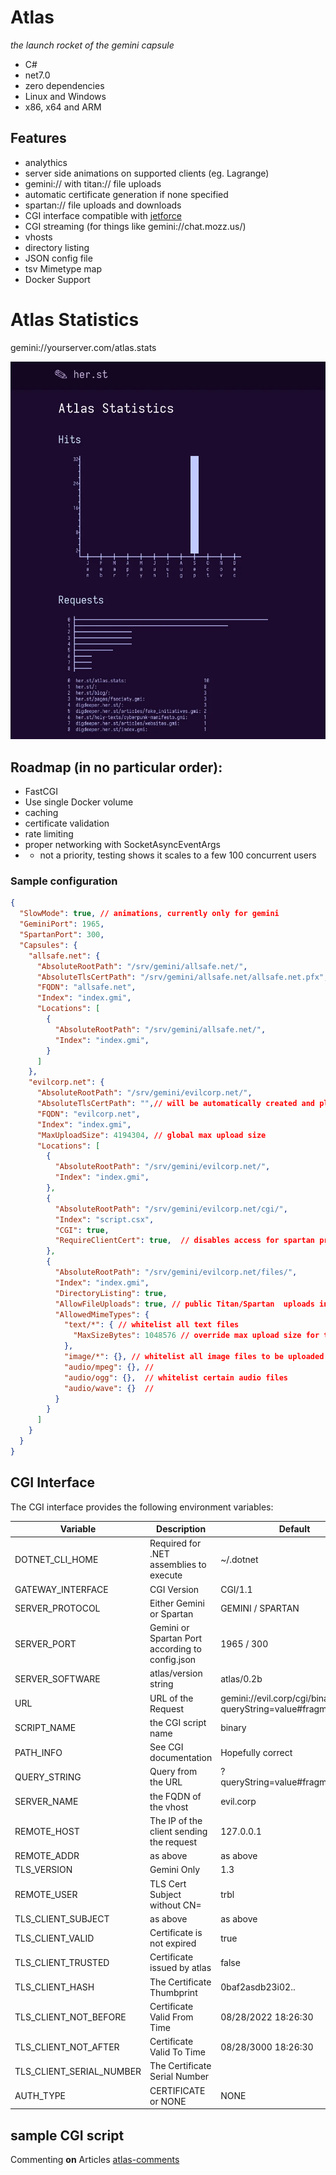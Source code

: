 # Atlas
*the launch rocket of the gemini capsule*

* C#
* net7.0
* zero dependencies
* Linux and Windows
* x86, x64 and ARM

## Features
* analythics
* server side animations on supported clients (eg. Lagrange)
* gemini:// with titan:// file uploads
* automatic certificate generation if none specified
* spartan:// file uploads and downloads
* CGI interface compatible with [jetforce](https://github.com/michael-lazar/jetforce) 
* CGI streaming (for things like gemini://chat.mozz.us/)
* vhosts
* directory listing
* JSON config file
* tsv Mimetype map
* Docker Support

# Atlas Statistics
gemini://yourserver.com/atlas.stats

![Stats Screenshot](/stats.webp?raw=true "Stats screenshot")


## Roadmap (in no particular order):

* FastCGI
* Use single Docker volume
* caching
* certificate validation
* rate limiting
* proper networking with SocketAsyncEventArgs
* * not a priority, testing shows it scales to a few 100 concurrent users

### Sample configuration
```json
{
  "SlowMode": true, // animations, currently only for gemini
  "GeminiPort": 1965,
  "SpartanPort": 300,
  "Capsules": {
    "allsafe.net": {
      "AbsoluteRootPath": "/srv/gemini/allsafe.net/",
      "AbsoluteTlsCertPath": "/srv/gemini/allsafe.net/allsafe.net.pfx",
      "FQDN": "allsafe.net",
      "Index": "index.gmi",
      "Locations": [
        {
          "AbsoluteRootPath": "/srv/gemini/allsafe.net/",
          "Index": "index.gmi",
        }
      ]
    },
    "evilcorp.net": {
      "AbsoluteRootPath": "/srv/gemini/evilcorp.net/",
      "AbsoluteTlsCertPath": "",// will be automatically created and placed at AbsoluteRootPath/FQDN.pfx
      "FQDN": "evilcorp.net",
      "Index": "index.gmi",
      "MaxUploadSize": 4194304, // global max upload size
      "Locations": [
        {
          "AbsoluteRootPath": "/srv/gemini/evilcorp.net/",
          "Index": "index.gmi",
        },
        {
          "AbsoluteRootPath": "/srv/gemini/evilcorp.net/cgi/",
          "Index": "script.csx",
          "CGI": true,
          "RequireClientCert": true,  // disables access for spartan protocol due to lack of support
        },
        {
          "AbsoluteRootPath": "/srv/gemini/evilcorp.net/files/",
          "Index": "index.gmi",
          "DirectoryListing": true, 
          "AllowFileUploads": true, // public Titan/Spartan  uploads in this location
          "AllowedMimeTypes": {
            "text/*": { // whitelist all text files
              "MaxSizeBytes": 1048576 // override max upload size for text files
            },
            "image/*": {}, // whitelist all image files to be uploaded
            "audio/mpeg": {}, //
            "audio/ogg": {},  // whitelist certain audio files
            "audio/wave": {}  //
          }
        }
      ]
    }
  }
}
```
## CGI Interface

The CGI interface provides the following environment variables:

| Variable | Description | Default |
|---|---|---|
| DOTNET_CLI_HOME | Required for .NET assemblies to execute | ~/.dotnet |
| GATEWAY_INTERFACE | CGI Version | CGI/1.1 |
| SERVER_PROTOCOL | Either Gemini or Spartan | GEMINI / SPARTAN |
| SERVER_PORT | Gemini or Spartan Port according to config.json | 1965 / 300 |
| SERVER_SOFTWARE | atlas/version string | atlas/0.2b |
| URL | URL of the Request | gemini://evil.corp/cgi/binary?queryString=value#fragment&token |
| SCRIPT_NAME | the CGI script name | binary |
| PATH_INFO | See CGI documentation | Hopefully correct |
| QUERY_STRING | Query from the URL | ?queryString=value#fragment&token |
| SERVER_NAME | the FQDN of the vhost | evil.corp |
| REMOTE_HOST | The IP of the client sending the request | 127.0.0.1 |
| REMOTE_ADDR | as above | as above |
| TLS_VERSION | Gemini Only | 1.3 |
| REMOTE_USER | TLS Cert Subject without CN= | trbl |
| TLS_CLIENT_SUBJECT | as above | as above |
| TLS_CLIENT_VALID | Certificate is not expired | true |
| TLS_CLIENT_TRUSTED | Certificate issued by atlas | false |
| TLS_CLIENT_HASH | The Certificate Thumbprint | 0baf2asdb23i02.. |
| TLS_CLIENT_NOT_BEFORE | Certificate Valid From Time | 08/28/2022 18:26:30 |
| TLS_CLIENT_NOT_AFTER | Certificate Valid To Time | 08/28/3000 18:26:30 |
| TLS_CLIENT_SERIAL_NUMBER | The Certificate Serial Number | |
| AUTH_TYPE | CERTIFICATE or NONE | NONE | 


## sample CGI script

Commenting **on** Articles
[atlas-comments](https://github.com/Alumniminium/atlas-comments)

